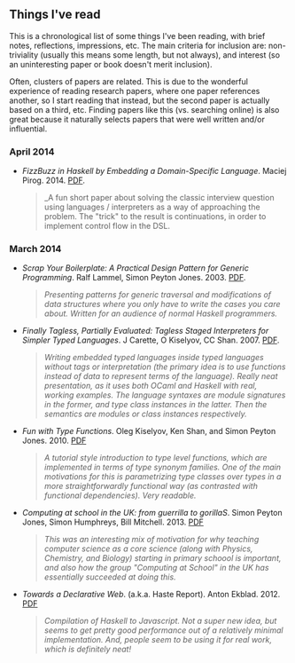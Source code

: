 ## Things I've read

This is a chronological list of some things I've been reading, with
brief notes, reflections, impressions, etc. The main criteria for
inclusion are: non-triviality (usually this means some length, but not
always), and interest (so an uninteresting paper or book doesn't merit
inclusion).

Often, clusters of papers are related. This is due to the wonderful
experience of reading research papers, where one paper references
another, so I start reading that instead, but the second paper is
actually based on a third, etc. Finding papers like this (vs. searching
online) is also great because it naturally selects papers that were
well written and/or influential.

### April 2014

- _FizzBuzz in Haskell by Embedding a Domain-Specific Language_. Maciej Pirog. 2014. [PDF](http://themonadreader.files.wordpress.com/2014/04/fizzbuzz.pdf).

  > _A fun short paper about solving the classic interview question
  > using languages / interpreters as a way of approaching the
  > problem. The "trick" to the result is continuations, in order to
  > implement control flow in the DSL.

### March 2014

- _Scrap Your Boilerplate: A Practical Design Pattern for Generic Programming_. Ralf Lammel, Simon Peyton Jones. 2003. [PDF](http://www.ldpreload.com/p/syb/hmap.pdf).

    > _Presenting patterns for generic traversal and modifications of
    > data structures where you only have to write the cases you care
    > about. Written for an audience of normal Haskell programmers._

- _Finally Tagless, Partially Evaluated: Tagless Staged Interpreters for Simpler Typed Languages_. J Carette, O Kiselyov, CC Shan. 2007. [PDF](http://okmij.org/ftp/tagless-final/JFP.pdf).

    > _Writing embedded typed languages inside typed languages without
    > tags or interpretation (the primary idea is to use functions
    > instead of data to represent terms of the language). Really neat
    > presentation, as it uses both OCaml and Haskell with real,
    > working examples. The language syntaxes are module signatures in
    > the former, and type class instances in the latter. Then the
    > semantics are modules or class instances respectively._

- _Fun with Type Functions_. Oleg Kiselyov, Ken Shan, and Simon Peyton Jones. 2010. [PDF](http://research.microsoft.com/~simonpj/papers/assoc-types/fun-with-type-funs/typefun.pdf)

    > _A tutorial style introduction to type level functions, which
    > are implemented in terms of type synonym families. One of the
    > main motivations for this is parametrizing type classes over
    > types in a more straightforwardly functional way (as contrasted
    > with functional dependencies). Very readable._

- _Computing at school in the UK: from guerrilla to gorillaS_. Simon Peyton Jones, Simon Humphreys, Bill Mitchell. 2013. [PDF](http://research.microsoft.com/en-us/um/people/simonpj/papers/cas/ComputingAtSchoolCACM.pdf)

    > _This was an interesting mix of motivation for why teaching
    > computer science as a core science (along with Physics,
    > Chemistry, and Biology) starting in primary schoool is
    > important, and also how the group "Computing at School" in the
    > UK has essentially succeeded at doing this._


- _Towards a Declarative Web_. (a.k.a. Haste Report). Anton Ekblad. 2012. [PDF](http://ekblad.cc/hastereport.pdf)

    > _Compilation of Haskell to Javascript. Not a super new idea, but
    > seems to get pretty good performance out of a relatively minimal
    > implementation. And, people seem to be using it for real work,
    > which is definitely neat!_
